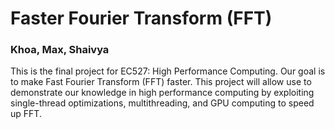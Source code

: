 # Faster Fourier Transform (FFT)

### Khoa, Max, Shaivya
This is the final project for EC527: High Performance Computing. Our goal is to make Fast Fourier Transform (FFT) faster. This project will allow use to demonstrate our knowledge in high performance computing by exploiting single-thread optimizations, multithreading, and GPU computing to speed up FFT. 
